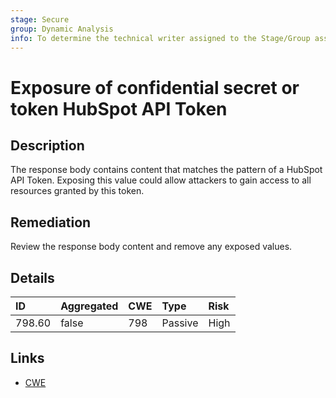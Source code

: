 ```yaml
---
stage: Secure
group: Dynamic Analysis
info: To determine the technical writer assigned to the Stage/Group associated with this page, see https://handbook.gitlab.com/handbook/product/ux/technical-writing/#assignments
---
```


# Exposure of confidential secret or token HubSpot API Token

## Description

The response body contains content that matches the pattern of a HubSpot API Token.
Exposing this value could allow attackers to gain access to all resources granted by this token.

## Remediation

Review the response body content and remove any exposed values.

## Details

| ID | Aggregated | CWE | Type | Risk |
|:---|:--------|:--------|:--------|:--------|
| 798.60 | false | 798 | Passive | High |

## Links

- [CWE](https://cwe.mitre.org/data/definitions/798.html)
